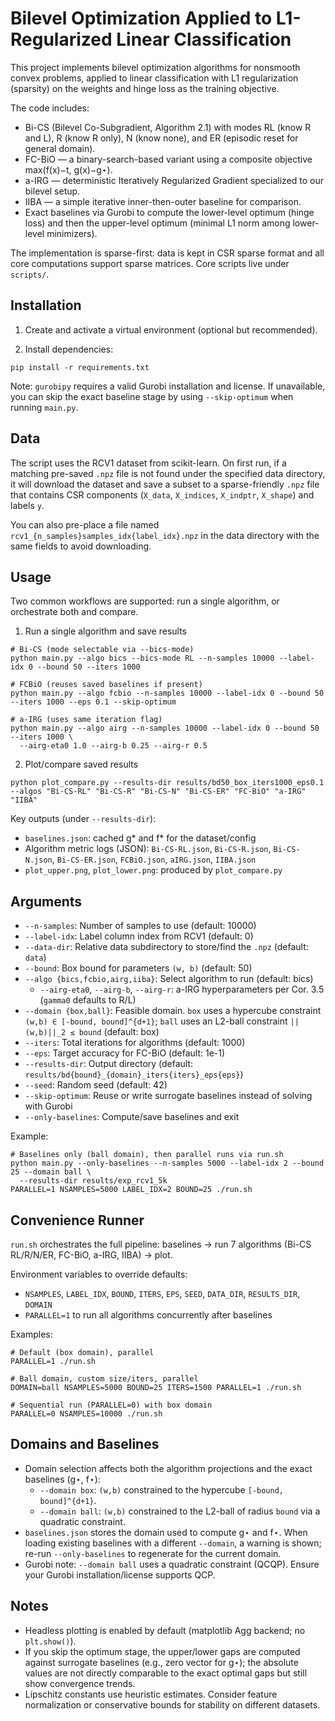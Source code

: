 # Bilevel Optimization Applied to L1-Regularized Linear Classification

This project implements bilevel optimization algorithms for nonsmooth convex problems, applied to linear classification with L1 regularization (sparsity) on the weights and hinge loss as the training objective.

The code includes:

- Bi-CS (Bilevel Co-Subgradient, Algorithm 2.1) with modes RL (know R and L), R (know R only), N (know none), and ER (episodic reset for general domain).
- FC-BiO — a binary-search-based variant using a composite objective max(f(x)−t, g(x)−g⋆).
- a-IRG — deterministic Iteratively Regularized Gradient specialized to our bilevel setup.
- IIBA — a simple iterative inner-then-outer baseline for comparison.
- Exact baselines via Gurobi to compute the lower-level optimum (hinge loss) and then the upper-level optimum (minimal L1 norm among lower-level minimizers).

The implementation is sparse-first: data is kept in CSR sparse format and all core computations support sparse matrices. Core scripts live under `scripts/`.

## Installation

1) Create and activate a virtual environment (optional but recommended).

2) Install dependencies:

```
pip install -r requirements.txt
```

Note: `gurobipy` requires a valid Gurobi installation and license. If unavailable, you can skip the exact baseline stage by using `--skip-optimum` when running `main.py`.

## Data

The script uses the RCV1 dataset from scikit-learn. On first run, if a matching pre-saved `.npz` file is not found under the specified data directory, it will download the dataset and save a subset to a sparse-friendly `.npz` file that contains CSR components (`X_data`, `X_indices`, `X_indptr`, `X_shape`) and labels `y`.

You can also pre-place a file named `rcv1_{n_samples}samples_idx{label_idx}.npz` in the data directory with the same fields to avoid downloading.

## Usage

Two common workflows are supported: run a single algorithm, or orchestrate both and compare.

1) Run a single algorithm and save results

```
# Bi-CS (mode selectable via --bics-mode)
python main.py --algo bics --bics-mode RL --n-samples 10000 --label-idx 0 --bound 50 --iters 1000

# FCBiO (reuses saved baselines if present)
python main.py --algo fcbio --n-samples 10000 --label-idx 0 --bound 50 --iters 1000 --eps 0.1 --skip-optimum

# a-IRG (uses same iteration flag)
python main.py --algo airg --n-samples 10000 --label-idx 0 --bound 50 --iters 1000 \
  --airg-eta0 1.0 --airg-b 0.25 --airg-r 0.5
```

2) Plot/compare saved results

```
python plot_compare.py --results-dir results/bd50_box_iters1000_eps0.1 --algos "Bi-CS-RL" "Bi-CS-R" "Bi-CS-N" "Bi-CS-ER" "FC-BiO" "a-IRG" "IIBA"
```

Key outputs (under `--results-dir`):

- `baselines.json`: cached g* and f* for the dataset/config
- Algorithm metric logs (JSON): `Bi-CS-RL.json`, `Bi-CS-R.json`, `Bi-CS-N.json`, `Bi-CS-ER.json`, `FCBiO.json`, `aIRG.json`, `IIBA.json`
- `plot_upper.png`, `plot_lower.png`: produced by `plot_compare.py`

## Arguments

- `--n-samples`: Number of samples to use (default: 10000)
- `--label-idx`: Label column index from RCV1 (default: 0)
- `--data-dir`: Relative data subdirectory to store/find the `.npz` (default: `data`)
- `--bound`: Box bound for parameters `(w, b)` (default: 50)
- `--algo {bics,fcbio,airg,iiba}`: Select algorithm to run (default: bics)
  - `--airg-eta0`, `--airg-b`, `--airg-r`: a-IRG hyperparameters per Cor. 3.5 (`gamma0` defaults to R/L)
- `--domain {box,ball}`: Feasible domain. `box` uses a hypercube constraint `(w,b) ∈ [-bound, bound]^{d+1}`; `ball` uses an L2-ball constraint `||(w,b)||_2 ≤ bound` (default: box)
- `--iters`: Total iterations for algorithms (default: 1000)
- `--eps`: Target accuracy for FC-BiO (default: 1e-1)
- `--results-dir`: Output directory (default: `results/bd{bound}_{domain}_iters{iters}_eps{eps}`)
- `--seed`: Random seed (default: 42)
- `--skip-optimum`: Reuse or write surrogate baselines instead of solving with Gurobi
- `--only-baselines`: Compute/save baselines and exit

Example:

```
# Baselines only (ball domain), then parallel runs via run.sh
python main.py --only-baselines --n-samples 5000 --label-idx 2 --bound 25 --domain ball \
  --results-dir results/exp_rcv1_5k
PARALLEL=1 NSAMPLES=5000 LABEL_IDX=2 BOUND=25 ./run.sh
```

## Convenience Runner

`run.sh` orchestrates the full pipeline: baselines → run 7 algorithms (Bi-CS RL/R/N/ER, FC-BiO, a-IRG, IIBA) → plot.

Environment variables to override defaults:

- `NSAMPLES`, `LABEL_IDX`, `BOUND`, `ITERS`, `EPS`, `SEED`, `DATA_DIR`, `RESULTS_DIR`, `DOMAIN`
- `PARALLEL=1` to run all algorithms concurrently after baselines

Examples:

```
# Default (box domain), parallel
PARALLEL=1 ./run.sh

# Ball domain, custom size/iters, parallel
DOMAIN=ball NSAMPLES=5000 BOUND=25 ITERS=1500 PARALLEL=1 ./run.sh

# Sequential run (PARALLEL=0) with box domain
PARALLEL=0 NSAMPLES=10000 ./run.sh
```

## Domains and Baselines

- Domain selection affects both the algorithm projections and the exact baselines (g⋆, f⋆):
  - `--domain box`: `(w,b)` constrained to the hypercube `[-bound, bound]^{d+1}`.
  - `--domain ball`: `(w,b)` constrained to the L2-ball of radius `bound` via a quadratic constraint.
- `baselines.json` stores the domain used to compute g⋆ and f⋆. When loading existing baselines with a different `--domain`, a warning is shown; re-run `--only-baselines` to regenerate for the current domain.
- Gurobi note: `--domain ball` uses a quadratic constraint (QCQP). Ensure your Gurobi installation/license supports QCP.

## Notes

- Headless plotting is enabled by default (matplotlib Agg backend; no `plt.show()`).
- If you skip the optimum stage, the upper/lower gaps are computed against surrogate baselines (e.g., zero vector for g⋆); the absolute values are not directly comparable to the exact optimal gaps but still show convergence trends.
- Lipschitz constants use heuristic estimates. Consider feature normalization or conservative bounds for stability on different datasets.
